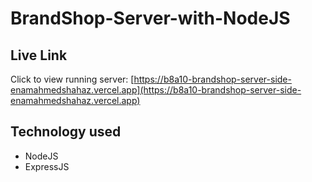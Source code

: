 # BrandShop-Server-with-NodeJS

## Live Link

Click to view running server: [https://b8a10-brandshop-server-side-enamahmedshahaz.vercel.app](https://b8a10-brandshop-server-side-enamahmedshahaz.vercel.app)

##  Technology used

* NodeJS
* ExpressJS
